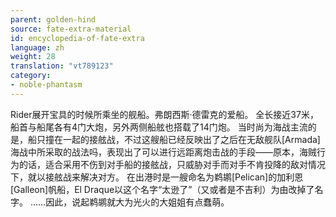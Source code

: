 ```yaml
---
parent: golden-hind
source: fate-extra-material
id: encyclopedia-of-fate-extra
language: zh
weight: 28
translation: "vt789123"
category:
- noble-phantasm
---
```


Rider展开宝具的时候所乘坐的舰船。弗朗西斯·德雷克的爱船。
全长接近37米，船首与船尾各有4门大炮，另外两侧船舷也搭载了14门炮。
当时尚为海战主流的是，船只撞在一起的接舷战，不过这艘船已经反映出了之后在无敌舰队[Armada]海战中所采取的战法吗，表现出了可以进行远距离炮击战的手段——原本，海贼行为的话，适合采用不伤到对手船的接舷战，只威胁对手而对手不肯投降的敌对情况下，就以接舷战来解决对方。
在出港时是一艘命名为鹈鹕[Pelican]的加利恩[Galleon]帆船，El Draque以这个名字“太逊了”（又或者是不吉利）为由改掉了名字。
……因此，说起鹈鹕就大为光火的大姐姐有点蠢萌。
